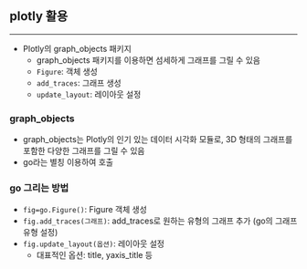 ## plotly 활용

---

- Plotly의 graph_objects 패키지
    - graph_objects 패키지를 이용하면 섬세하게 그래프를 그릴 수 있음
    - `Figure`: 객체 생성
    - `add_traces`: 그래프 생성
    - `update_layout`: 레이아웃 설정

### graph_objects

- graph_objects는 Plotly의 인기 있는 데이터 시각화 모듈로, 3D 형태의 그래프를 포함한 다양한 그래프를 그릴 수 있음
- go라는 별칭 이용하여 호출

### go 그리는 방법

- `fig=go.Figure()`: Figure 객체 생성
- `fig.add_traces(그래프)`: add_traces로 원하는 유형의 그래프 추가 (go의 그래프 유형 설정)
- `fig.update_layout(옵션)`: 레이아웃 설정
    - 대표적인 옵션: title, yaxis_title 등
